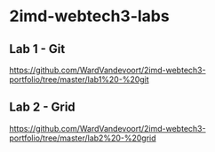 # 2imd-webtech3-labs

## Lab 1 - Git

https://github.com/WardVandevoort/2imd-webtech3-portfolio/tree/master/lab1%20-%20git

## Lab 2 - Grid

https://github.com/WardVandevoort/2imd-webtech3-portfolio/tree/master/lab2%20-%20grid
